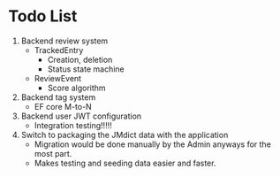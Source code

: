 # Todo List

1. Backend review system
   - TrackedEntry
     - Creation, deletion
     - Status state machine
   - ReviewEvent
     - Score algorithm
2. Backend tag system
   - EF core M-to-N
3. Backend user JWT configuration
   - Integration testing!!!!!
4. Switch to packaging the JMdict data with the application
   - Migration would be done manually by the Admin anyways for the most part.
   - Makes testing and seeding data easier and faster.
